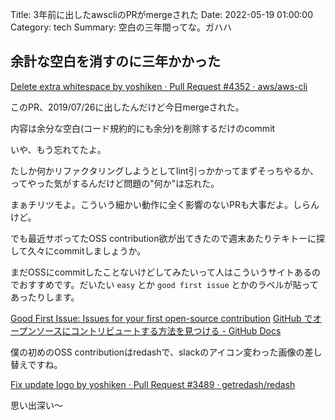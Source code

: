 Title: 3年前に出したawscliのPRがmergeされた
Date: 2022-05-19 01:00:00
Category: tech
Summary: 空白の三年間ってな。ガハハ

## 余計な空白を消すのに三年かかった

[Delete extra whitespace by yoshiken · Pull Request #4352 · aws/aws-cli](https://github.com/aws/aws-cli/pull/4352)

このPR、2019/07/26に出したんだけど今日mergeされた。

内容は余分な空白(コード規約的にも余分)を削除するだけのcommit

いや、もう忘れてたよ。

たしか何かリファクタリングしようとしてlint引っかかってまずそっちやるか、ってやった気がするんだけど問題の"何か"は忘れた。

まぁチリツモよ。こういう細かい動作に全く影響のないPRも大事だよ。しらんけど。

でも最近サボってたOSS contribution欲が出てきたので週末あたりテキトーに探して久々にcommitしましょうか。

まだOSSにcommitしたことないけどしてみたいって人はこういうサイトあるのでおすすめです。だいたい `easy` とか `good first issue` とかのラベルが貼ってあったりします。

[Good First Issue: Issues for your first open-source contribution](https://goodfirstissue.dev/)
[GitHub でオープンソースにコントリビュートする方法を見つける - GitHub Docs](https://docs.github.com/ja/get-started/exploring-projects-on-github/finding-ways-to-contribute-to-open-source-on-github#finding-good-first-issues)

僕の初めのOSS contributionはredashで、slackのアイコン変わった画像の差し替えですね。

[Fix update logo by yoshiken · Pull Request #3489 · getredash/redash](https://github.com/getredash/redash/pull/3489)

思い出深い〜
